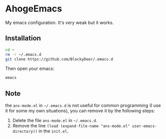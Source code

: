 # AhogeEmacs

My emacs configuration. It's very weak but it works.

## Installation

```bash
cd ~
rm -r ~/.emacs.d
git clone https://github.com/BlockyDeer/.emacs.d
```

Then open your emacs:

```bash
emacs
```

## Note

the `ans-mode.el` in `~/.emacs.d` is not useful for common programming (I use it for some my own situations), you can remove it by the following steps:

1. Delete the file `ans-mode.el` in `~/.emacs.d`.
2. Remove the line `(load (expand-file-name "ans-mode.el" user-emacs-directory))` in the `init.el`.
   
